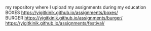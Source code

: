 my repository where I upload my assignments during my education
<br>
BOXES
https://yigitkinik.github.io/assignments/boxes/
<br>
BURGER
https://yigitkinik.github.io/assignments/burger/
<br>
https://yigitkinik.github.io/assignments/festival/
